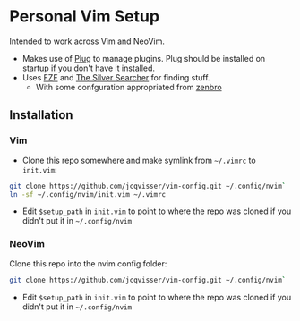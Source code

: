 # Personal Vim Setup

Intended to work across Vim and NeoVim.
- Makes use of [Plug](https://github.com/junegunn/vim-plug) to manage plugins. Plug should be installed on startup if you don't have it installed.
- Uses [FZF](https://github.com/junegunn/fzf) and [The Silver Searcher](https://github.com/ggreer/the_silver_searcher) for finding stuff.
  - With some confguration appropriated from [zenbro](https://github.com/zenbro/dotfiles/blob/master/.nvimrc)

## Installation
### Vim
- Clone this repo somewhere and make symlink from `~/.vimrc` to `init.vim`:
``` sh
git clone https://github.com/jcqvisser/vim-config.git ~/.config/nvim`
ln -sf ~/.config/nvim/init.vim ~/.vimrc
```
- Edit `$setup_path` in `init.vim` to point to where the repo was cloned if you didn't put it in `~/.config/nvim`

### NeoVim
Clone this repo into the nvim config folder:
``` sh
git clone https://github.com/jcqvisser/vim-config.git ~/.config/nvim`
```
- Edit `$setup_path` in `init.vim` to point to where the repo was cloned if you didn't put it in `~/.config/nvim`
